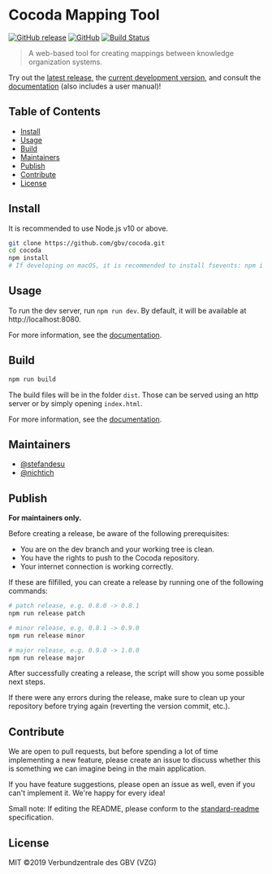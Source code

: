 # Cocoda Mapping Tool

[![GitHub release](https://img.shields.io/github/release/gbv/cocoda.svg)](https://github.com/gbv/cocoda/releases/latest)
[![GitHub](https://img.shields.io/github/license/gbv/cocoda.svg)](https://github.com/gbv/cocoda/blob/master/LICENSE)
[![Build Status](https://travis-ci.org/gbv/cocoda.svg?branch=dev)](https://travis-ci.org/gbv/cocoda)

> A web-based tool for creating mappings between knowledge organization systems.

Try out the [latest release](https://coli-conc.gbv.de/cocoda/), the [current development version](https://coli-conc.gbv.de/cocoda/dev/), and consult the [documentation] (also includes a user manual)!

## Table of Contents
- [Install](#install)
- [Usage](#usage)
- [Build](#build)
- [Maintainers](#maintainers)
- [Publish](#publish)
- [Contribute](#contribute)
- [License](#license)

## Install
It is recommended to use Node.js v10 or above.

```bash
git clone https://github.com/gbv/cocoda.git
cd cocoda
npm install
# If developing on macOS, it is recommended to install fsevents: npm i --no-save fsevents
```

## Usage
To run the dev server, run `npm run dev`. By default, it will be available at http://localhost:8080.

For more information, see the [documentation].

## Build
```bash
npm run build
```

The build files will be in the folder `dist`. Those can be served using an http server or by simply opening `index.html`.

For more information, see the [documentation].

## Maintainers
- [@stefandesu](https://github.com/stefandesu)
- [@nichtich](https://github.com/nichtich)

## Publish
**For maintainers only.**

Before creating a release, be aware of the following prerequisites:

- You are on the dev branch and your working tree is clean.
- You have the rights to push to the Cocoda repository.
- Your internet connection is working correctly.

If these are filfilled, you can create a release by running one of the following commands:

```bash
# patch release, e.g. 0.8.0 -> 0.8.1
npm run release patch

# minor release, e.g. 0.8.1 -> 0.9.0
npm run release minor

# major release, e.g. 0.9.0 -> 1.0.0
npm run release major
```

After successfully creating a release, the script will show you some possible next steps.

If there were any errors during the release, make sure to clean up your repository before trying again (reverting the version commit, etc.).

## Contribute
We are open to pull requests, but before spending a lot of time implementing a new feature, please create an issue to discuss whether this is something we can imagine being in the main application.

If you have feature suggestions, please open an issue as well, even if you can't implement it. We're happy for every idea!

Small note: If editing the README, please conform to the [standard-readme](https://github.com/RichardLitt/standard-readme) specification.

## License
MIT ©2019 Verbundzentrale des GBV (VZG)

[documentation]: https://gbv.github.io/cocoda/
